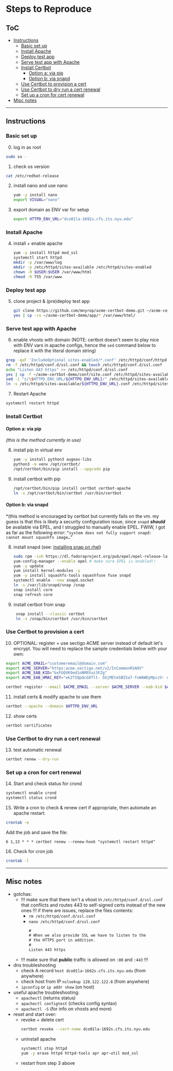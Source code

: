 # Steps to Reproduce

## ToC
- [Instructions]()
  + [Basic set up]()
  + [Install Apache]()
  + [Deploy test app]()
  + [Serve test app with Apache]()
  + [Install Certbot]()
    - [Option a: via pip]()
    - [Option b: via snapd]()
  + [Use Certbot to provision a cert]()
  + [Use Certbot to dry run a cert renewal]()
  + [Set up a cron for cert renewal]()
- [Misc notes]()

--------

## Instructions

### Basic set up

0. log in as root
  ``` sh
  sudo su -
  ```

1. check os version
  ``` sh
  cat /etc/redhat-release
  ```

2. install nano and use nano
    ``` sh
    yum -y install nano
    export VISUAL="nano"
    ````
3. export domain as ENV var for setup
    ``` sh
    export HTTPD_ENV_URL="dco01la-1692s.cfs.its.nyu.edu"
    ```

### Install Apache

4. install + enable apache
    ``` sh
    yum -y install httpd mod_ssl
    systemctl start httpd
    mkdir -p /var/www/log
    mkdir -p /etc/httpd/sites-available /etc/httpd/sites-enabled
    chown -R $USER:$USER /var/www/html
    chmod -R 755 /var/www
    ```

### Deploy test app
5. clone project & (pre)deploy test app
    ``` sh
    git clone https://github.com/mnyrop/acme-certbot-demo.git ~/acme-certbot-demo
    yes | cp -ru ~/acme-certbot-demo/app/* /var/www/html/
    ```

### Serve test app with Apache
6. enable vhosts with domain (NOTE: certbot doesn't seem to play nice with ENV vars in apache configs, hence the `sed` command below to replace it with the literal domain string)

  ``` sh
  grep -qxF 'IncludeOptional sites-enabled/*.conf' /etc/httpd/conf/httpd.conf || echo 'IncludeOptional sites-enabled/*.conf' >> /etc/httpd/conf/httpd.conf
  rm -f /etc/httpd/conf.d/ssl.conf && touch /etc/httpd/conf.d/ssl.conf
  echo "Listen 443 https" >> /etc/httpd/conf.d/ssl.conf
  yes | cp -f ~/acme-certbot-demo/conf/site.conf /etc/httpd/sites-available/${HTTPD_ENV_URL}.conf
  sed -i "s/\$HTTPD_ENV_URL/${HTTPD_ENV_URL}/" /etc/httpd/sites-available/${HTTPD_ENV_URL}.conf
  ln -s /etc/httpd/sites-available/${HTTPD_ENV_URL}.conf /etc/httpd/sites-enabled/${HTTPD_ENV_URL}.conf
  ```
7. Restart Apache
  ``` sh
  systemctl restart httpd
  ```

### Install Certbot

#### Option a: via pip
*(this is the method currently in use)*  

8. install pip in virtual env
    ``` sh
    yum -y install python3 augeas-libs
    python3 -m venv /opt/certbot/
    /opt/certbot/bin/pip install --upgrade pip
    ```
9. install certbot with pip
    ```sh
    /opt/certbot/bin/pip install certbot certbot-apache
    ln -s /opt/certbot/bin/certbot /usr/bin/certbot
    ```


#### Option b: via snapd
*(this method is encouraged by certbot but currently fails on the vm. my guess is that this is likely a security configuration issue, since `snapd` ___should___ be available via EPEL, and I struggled to manually enable EPEL. FWIW, I got as far as the following error: `“system does not fully support snapd: cannot mount squashfs image…”`

8. install snapd (see: [installing snap on rhel](https://snapcraft.io/docs/installing-snap-on-red-hat))
    ``` sh
    sudo rpm -ivh https://dl.fedoraproject.org/pub/epel/epel-release-latest-7.noarch.rpm
    yum-config-manager --enable epel # make sure EPEL is enabled!!
    yum -y update
    yum install kernel-modules -y
    yum -y install squashfs-tools squashfuse fuse snapd
    systemctl enable --now snapd.socket
    ln -s /var/lib/snapd/snap /snap
    snap install core
    snap refresh core
    ```
9. install certbot from snap
   ``` sh
    snap install --classic certbot
    ln -s /snap/bin/certbot /usr/bin/certbot
    ```

### Use Certbot to provision a cert

10. OPTIONAL: register + use sectigo ACME server instead of default let's encrypt. You will need to replace the sample credentials below with your own:  
  ``` sh
  export ACME_EMAIL="customeremail@domain.com"
  export ACME_SERVER="https:acme.sectigo.net/v2/InCommonRSAOV"
  export ACME_EAB_KID="bxFGQVK9ed1oNRRVuz3FZg"
  export ACME_EAB_HMAC_KEY="ek2TIQpQcG8Tlt- 5OjMEteSBISa7-fvWAWDyMpczV- nRXc7PkSMtuvW31YQlxA8t0vTf0zOz3xAwEGNI1n0gEw"

  certbot register --email $ACME_EMAIL --server $ACME_SERVER --eab-kid $ACME_EAB_KID –-eab-hmac-key $ACME_EAB_HMAC_KEY
  ```

11. install certs & modify apache to use them
  ``` sh
  certbot --apache --domain $HTTPD_ENV_URL
  ```

12. show certs
  ``` sh
  certbot certificates
  ```

### Use Certbot to dry run a cert renewal
13. test automatic renewal
  ``` sh
  certbot renew --dry-run
  ```

### Set up a cron for cert renewal

14. Start and check status for crond
  ``` sh
  systemctl enable crond
  systemctl status crond
  ```

15. Write a cron to check & renew cert if appropriate, then automate an apache restart.

  ``` sh
  crontab -e
  ```
  Add the job and save the file:

  ```
  6 1,13 * * * certbot renew --renew-hook "systemctl restart httpd"
  ```

16. Check for cron job
  ``` sh
  crontab -l
  ```

--------

## Misc notes
- gotchas:
  + !!! make sure that there isn't a vhost in `/etc/httpd/conf.d/ssl.conf` that conflicts and routes 443 to self-signed certs instead of the new ones !!! if there are issues, replace the files contents:
    - `rm /etc/httpd/conf.d/ssl.conf`
    - `nano /etc/httpd/conf.d/ssl.conf`
      ```txt
      #
      # When we also provide SSL we have to listen to the
      # the HTTPS port in addition.
      #
      Listen 443 https
      ```
  + !!! make sure that **public** traffic is allowed on `:80` and `:443` !!!
- dns troubleshooting
  + check A record `host dco01la-1692s.cfs.its.nyu.edu` (from anywhere)
  + check host from IP `nslookup 128.122.122.8` (from anywhere)
  + `ipconfig` or `ip addr show` (on host)
- useful apache troubleshooting:
  + `apachectl` (returns status)
  + `apachectl configtest` (checks config syntax)
  + `apachectl -S` (for info on vhosts and more)
- reset and start over:
  + revoke + delete cert
    ``` sh
    certbot revoke --cert-name dco01la-1692s.cfs.its.nyu.edu
    ```
  + uninstall apache
    ``` sh
    systemctl stop httpd
    yum -y erase httpd httpd-tools apr apr-util mod_ssl
    ```
  + restart from step 3 above
